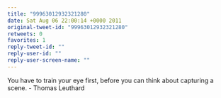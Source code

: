 ```yaml
---
title: "99963012932321280"
date: Sat Aug 06 22:00:14 +0000 2011
original-tweet-id: "99963012932321280"
retweets: 0
favorites: 1
reply-tweet-id: ""
reply-user-id: ""
reply-user-screen-name: ""
---
```

You have to train your eye first, before you can think about capturing a scene.  - Thomas Leuthard
